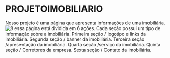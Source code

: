 # PROJETOIMOBILIARIO
Nosso projeto é uma página que apresenta informações de uma imobiliária.![8](https://user-images.githubusercontent.com/106616102/177878734-9e53e3f4-d73e-4389-92be-df6f3cf768c3.jpg)
essa página está dividida em 6 ações. Cada seção possui um tipo de informação sobre a imobiliária.
Primeira seção / logotipo e links da imobiliária.
Segunda seção / banner da imobiliária.
Terceira seção /apresentação da imobiliária.
Quarta seção /serviço da imobiliária.
Quinta seção / Corretores da empresa.
Sexta seção / Contato da imobiliária.

